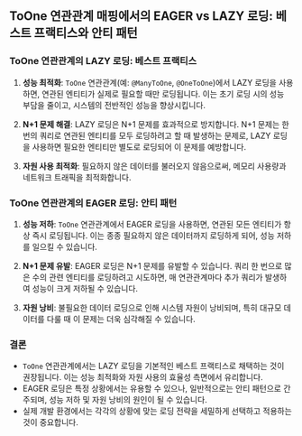 ## ToOne 연관관계 매핑에서의 EAGER vs LAZY 로딩: 베스트 프랙티스와 안티 패턴

### ToOne 연관관계의 LAZY 로딩: 베스트 프랙티스

1. **성능 최적화**: `ToOne` 연관관계(예: `@ManyToOne`, `@OneToOne`)에서 LAZY 로딩을 사용하면, 연관된 엔티티가 실제로 필요할 때만 로딩됩니다. 이는 초기 로딩 시의 성능 부담을 줄이고, 시스템의 전반적인 성능을 향상시킵니다.

2. **N+1 문제 해결**: LAZY 로딩은 N+1 문제를 효과적으로 방지합니다. N+1 문제는 한 번의 쿼리로 연관된 엔티티를 모두 로딩하려고 할 때 발생하는 문제로, LAZY 로딩을 사용하면 필요한 엔티티만 별도로 로딩되어 이 문제를 예방합니다.

3. **자원 사용 최적화**: 필요하지 않은 데이터를 불러오지 않음으로써, 메모리 사용량과 네트워크 트래픽을 최적화합니다.

### ToOne 연관관계의 EAGER 로딩: 안티 패턴

1. **성능 저하**: `ToOne` 연관관계에서 EAGER 로딩을 사용하면, 연관된 모든 엔티티가 항상 즉시 로딩됩니다. 이는 종종 필요하지 않은 데이터까지 로딩하게 되어, 성능 저하를 일으킬 수 있습니다.

2. **N+1 문제 유발**: EAGER 로딩은 N+1 문제를 유발할 수 있습니다. 쿼리 한 번으로 많은 수의 관련 엔티티를 로딩하려고 시도하면, 매 연관관계마다 추가 쿼리가 발생하여 성능이 크게 저하될 수 있습니다.

3. **자원 낭비**: 불필요한 데이터 로딩으로 인해 시스템 자원이 낭비되며, 특히 대규모 데이터를 다룰 때 이 문제는 더욱 심각해질 수 있습니다.

### 결론

- `ToOne` 연관관계에서는 LAZY 로딩을 기본적인 베스트 프랙티스로 채택하는 것이 권장됩니다. 이는 성능 최적화와 자원 사용의 효율성 측면에서 유리합니다.
- EAGER 로딩은 특정 상황에서는 유용할 수 있으나, 일반적으로는 안티 패턴으로 간주되며, 성능 저하 및 자원 낭비의 원인이 될 수 있습니다.
- 실제 개발 환경에서는 각각의 상황에 맞는 로딩 전략을 세밀하게 선택하고 적용하는 것이 중요합니다.
